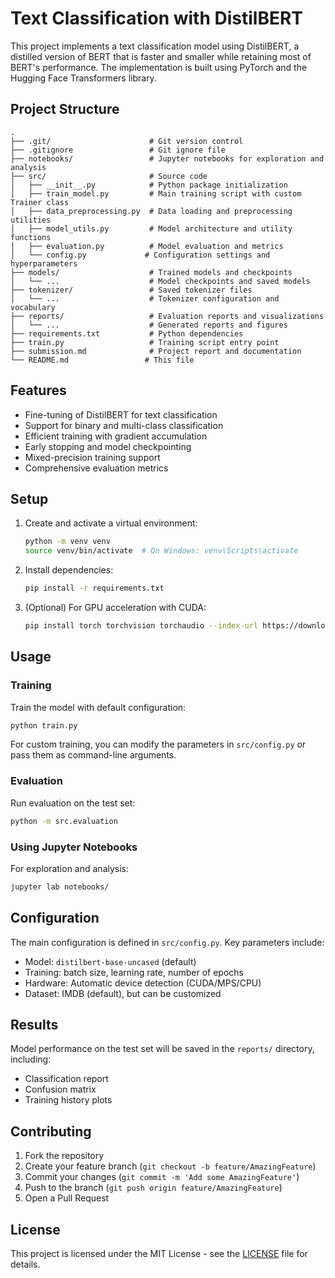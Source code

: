 # Text Classification with DistilBERT

This project implements a text classification model using DistilBERT, a distilled version of BERT that is faster and smaller while retaining most of BERT's performance. The implementation is built using PyTorch and the Hugging Face Transformers library.

## Project Structure

```
.
├── .git/                      # Git version control
├── .gitignore                 # Git ignore file
├── notebooks/                 # Jupyter notebooks for exploration and analysis
├── src/                       # Source code
│   ├── __init__.py            # Python package initialization
│   ├── train_model.py         # Main training script with custom Trainer class
│   ├── data_preprocessing.py  # Data loading and preprocessing utilities
│   ├── model_utils.py         # Model architecture and utility functions
│   ├── evaluation.py          # Model evaluation and metrics
│   └── config.py             # Configuration settings and hyperparameters
├── models/                    # Trained models and checkpoints
│   └── ...                    # Model checkpoints and saved models
├── tokenizer/                 # Saved tokenizer files
│   └── ...                    # Tokenizer configuration and vocabulary
├── reports/                   # Evaluation reports and visualizations
│   └── ...                    # Generated reports and figures
├── requirements.txt           # Python dependencies
├── train.py                   # Training script entry point
├── submission.md              # Project report and documentation
└── README.md                 # This file
```

## Features

- Fine-tuning of DistilBERT for text classification
- Support for binary and multi-class classification
- Efficient training with gradient accumulation
- Early stopping and model checkpointing
- Mixed-precision training support
- Comprehensive evaluation metrics

## Setup

1. Create and activate a virtual environment:
   ```bash
   python -m venv venv
   source venv/bin/activate  # On Windows: venv\Scripts\activate
   ```

2. Install dependencies:
   ```bash
   pip install -r requirements.txt
   ```

3. (Optional) For GPU acceleration with CUDA:
   ```bash
   pip install torch torchvision torchaudio --index-url https://download.pytorch.org/whl/cu118
   ```

## Usage

### Training
Train the model with default configuration:
```bash
python train.py
```

For custom training, you can modify the parameters in `src/config.py` or pass them as command-line arguments.

### Evaluation
Run evaluation on the test set:
```bash
python -m src.evaluation
```

### Using Jupyter Notebooks
For exploration and analysis:
```bash
jupyter lab notebooks/
```

## Configuration

The main configuration is defined in `src/config.py`. Key parameters include:

- Model: `distilbert-base-uncased` (default)
- Training: batch size, learning rate, number of epochs
- Hardware: Automatic device detection (CUDA/MPS/CPU)
- Dataset: IMDB (default), but can be customized

## Results

Model performance on the test set will be saved in the `reports/` directory, including:
- Classification report
- Confusion matrix
- Training history plots

## Contributing

1. Fork the repository
2. Create your feature branch (`git checkout -b feature/AmazingFeature`)
3. Commit your changes (`git commit -m 'Add some AmazingFeature'`)
4. Push to the branch (`git push origin feature/AmazingFeature`)
5. Open a Pull Request

## License

This project is licensed under the MIT License - see the [LICENSE](LICENSE) file for details.
